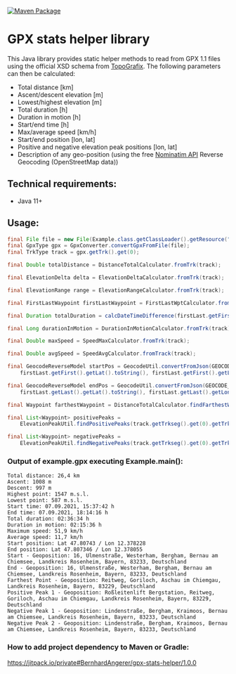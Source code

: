 [![Maven Package](https://github.com/BernhardAngerer/gpx-stats-helper/actions/workflows/maven-publish.yml/badge.svg)](https://github.com/BernhardAngerer/gpx-stats-helper/actions/workflows/maven-publish.yml)

# GPX stats helper library

This Java library provides static helper methods to read from GPX 1.1 files using the official XSD schema from [TopoGrafix](https://www.topografix.com/gpx.asp). The following parameters can then be calculated: 
+ Total distance [km]
+ Ascent/descent elevation [m]
+ Lowest/highest elevation [m]
+ Total duration [h]
+ Duration in motion [h]
+ Start/end time [h]
+ Max/average speed [km/h]
+ Start/end position [lon, lat]
+ Positive and negative elevation peak positions [lon, lat]
+ Description of any geo-position (using the free [Nominatim API](https://nominatim.org/release-docs/develop/api/Reverse/) Reverse Geocoding (OpenStreetMap data))

## Technical requirements:
+ Java 11+

## Usage:
```java
final File file = new File(Example.class.getClassLoader().getResource("example/example1.gpx").getFile());
final GpxType gpx = GpxConverter.convertGpxFromFile(file);
final TrkType track = gpx.getTrk().get(0);

final Double totalDistance = DistanceTotalCalculator.fromTrk(track);

final ElevationDelta delta = ElevationDeltaCalculator.fromTrk(track);

final ElevationRange range = ElevationRangeCalculator.fromTrk(track);

final FirstLastWaypoint firstLastWaypoint = FirstLastWptCalculator.fromTrk(track);

final Duration totalDuration = calcDateTimeDifference(firstLast.getFirst().getTime(), firstLast.getLast().getTime());

final Long durationInMotion = DurationInMotionCalculator.fromTrk(track);

final Double maxSpeed = SpeedMaxCalculator.fromTrk(track);

final Double avgSpeed = SpeedAvgCalculator.fromTrack(track);

final GeocodeReverseModel startPos = GeocodeUtil.convertFromJson(GEOCODE_SERVICE.reverseGeocode(
    firstLast.getFirst().getLat().toString(), firstLast.getFirst().getLon().toString()));

final GeocodeReverseModel endPos = GeocodeUtil.convertFromJson(GEOCODE_SERVICE.reverseGeocode(
    firstLast.getLast().getLat().toString(), firstLast.getLast().getLon().toString()));

final Waypoint farthestWaypoint = DistanceTotalCalculator.findFarthestWaypoint(firstWaypoint, track);

final List<Waypoint> positivePeaks =
    ElevationPeakUtil.findPositivePeaks(track.getTrkseg().get(0).getTrkpt(), BigDecimal.valueOf(100));

final List<Waypoint> negativePeaks =
    ElevationPeakUtil.findNegativePeaks(track.getTrkseg().get(0).getTrkpt(), BigDecimal.valueOf(100));
```

### Output of example.gpx executing Example.main():
```
Total distance: 26,4 km
Ascent: 1008 m
Descent: 997 m
Highest point: 1547 m.s.l.
Lowest point: 587 m.s.l.
Start time: 07.09.2021, 15:37:42 h
End time: 07.09.2021, 18:14:16 h
Total duration: 02:36:34 h
Duration in motion: 02:15:36 h
Maximum speed: 51,9 km/h
Average speed: 11,7 km/h
Start position: Lat 47.80743 / Lon 12.378228
End position: Lat 47.807346 / Lon 12.378055
Start - Geoposition: 16, Ulmenstraße, Westerham, Bergham, Bernau am Chiemsee, Landkreis Rosenheim, Bayern, 83233, Deutschland
End - Geoposition: 16, Ulmenstraße, Westerham, Bergham, Bernau am Chiemsee, Landkreis Rosenheim, Bayern, 83233, Deutschland
Farthest Point - Geoposition: Reitweg, Goriloch, Aschau im Chiemgau, Landkreis Rosenheim, Bayern, 83229, Deutschland
Positive Peak 1 - Geoposition: Roßleitenlift Bergstation, Reitweg, Goriloch, Aschau im Chiemgau, Landkreis Rosenheim, Bayern, 83229, Deutschland
Negative Peak 1 - Geoposition: Lindenstraße, Bergham, Kraimoos, Bernau am Chiemsee, Landkreis Rosenheim, Bayern, 83233, Deutschland
Negative Peak 2 - Geoposition: Lindenstraße, Bergham, Kraimoos, Bernau am Chiemsee, Landkreis Rosenheim, Bayern, 83233, Deutschland
```

### How to add project dependency to Maven or Gradle:

https://jitpack.io/private#BernhardAngerer/gpx-stats-helper/1.0.0
